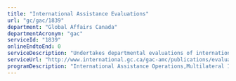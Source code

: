```yaml
---
title: "International Assistance Evaluations"
url: "gc/gac/1839"
department: "Global Affairs Canada"
departmentAcronym: "gac"
serviceId: "1839"
onlineEndtoEnd: 0
serviceDescription: "Undertakes departmental evaluations of international assistance programming using the OECD/DAC criteria for evaluating development assistance, including relevance, effectiveness, efficiency, impact, and sustainability."
serviceUrl: "http://www.international.gc.ca/gac-amc/publications/evaluation/index.aspx?lang=eng"
programDescription: "International Assistance Operations,Multilateral International Assistance,Europe, Arctic, Middle East and Maghreb International Assistance,Americas International Assistance,Asia Pacific International Assistance,Sub-Saharan Africa International Assistance"
---
```

